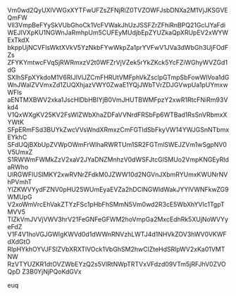 Vm0wd2QyUXlVWGxXYTFwUFZsZFNjRlZ0TVZOWFJsbDNXa2M1VjJKSGVEQmFW
Vll3VmpBeFYySkVUbGhoCk1VcFVWakJhUzJSSFZrZFhiRnBPQ21GclJYaFdi
WEJIVXpKU1NGWnJaRmhpUm5CUFEyMUdjbEpZYUZkaQpXRUpEV2xWYWExTkdX
bkppUjNCVFlsWktXVkV5YzNkbFYwWkpZa1prYVFwV1JVa3dWbGh3UjFOdFZs
ZFYKYmtwcFVqSjRWRmxzV2t0WFZrVjVZek5rYkZKck5YcFZiWGhyWVZGd1dG
SXlhSFpXYkdoM1V6RlJlVlJZCmFHRUtVMFphVkZsclpGTmpSbFowWlVoa1dG
WnJWalZVVmxZd1ZUQXhjazVWY0ZwaE1YQjJWbTVrZDJGVwpUa1pUYmxwWFls
aENTMXBWV2xka1JscHlDbHBIYjB0VmJHUTBWMFpzY2xwR1RtcFNiRm93Vkd4
V1QxWXgKV25KV2FsWlZWbXhaZDFaVVNrdFRSbFp6WTBad1RsSnVRbmxXYWtK
SFpERmFSd3BUYkZwcVVsWndXRmxzCmFGTldSbFkyVW14YWJGSnNTbmxEYkhC
SFdUQjBXbUpZVWpOWmFrWlhaRWRTUm1SR2FGTmlSWEJZVm1wSgpNV0V5UmxZ
S1RWWmFWMkZzV2xaV2JYaDNZMnhzV0dWSFJtcGlSMUo2VmpKNGEyRldaRWho
UlRGWFlUSlMKY2xwRVNrZFdkM0JZWW10d2NGVnJXbmRYUmxKWUNrNVhPVmhT
YlZKWVYydFZNV0pHU25WUmEyaEVZa2hDClNGWldWakJYYlVWNFkwZG9WMUpG
V2xoWmVrcEhVakZTYzFSc1pHbFhSMmN5Vm0wd2R3cE5WbXhYVlc1TgpTMVV5
TlZkVmJVVjVWV3hrV21FeGNFeGFWM2hoVmpGa2MxcEdhRk5XUjNoWVYyeFdZ
V1F4V1hoVGJGWlgKWVd0d1dWWnRNVzhLWTJ4d1NHVkZOV3hWV0VKWFdXdGtO
RlpHYkhOYVJFSlZVbXRXTlVOck1VbGhSM2hwClZteHdSRlpWV2xKa01VMTNW
RzVTYUZKR1dtOVZWbEYzQ2s5VlRtNWpTRTVxVFdzd09VTm5jRFJhV0ZVOQpD
Z3B0YjNjPQoKdGVx

euq